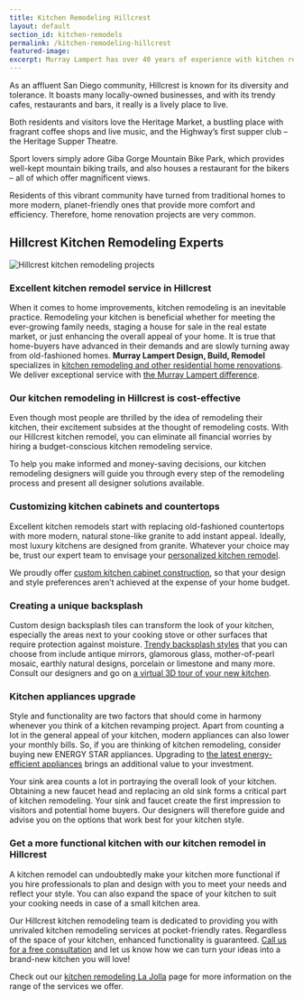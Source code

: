 ```yaml
---
title: Kitchen Remodeling Hillcrest
layout: default
section_id: kitchen-remodels
permalink: /kitchen-remodeling-hillcrest
featured-image:
excerpt: Murray Lampert has over 40 years of experience with kitchen remodeling in Hillcrest, San Diego. Take your Hillcrest kitchen remodel to the next level with us.
---
```


As an affluent San Diego community, Hillcrest is known for its diversity and tolerance. It boasts many locally-owned businesses, and with its trendy cafes, restaurants and bars, it really is a lively place to live.

Both residents and visitors love the Heritage Market, a bustling place with fragrant coffee shops and live music, and the Highway’s first supper club – the Heritage Supper Theatre.

Sport lovers simply adore Giba Gorge Mountain Bike Park, which provides well-kept mountain biking trails, and also houses a restaurant for the bikers – all of which offer magnificent views.

Residents of this vibrant community have turned from traditional homes to more modern, planet-friendly ones that provide more comfort and efficiency. Therefore, home renovation projects are very common.

## Hillcrest Kitchen Remodeling Experts

![Hillcrest kitchen remodeling projects](/uploads/metcalf-kitchen-after.jpg)

### Excellent kitchen remodel service in Hillcrest

When it comes to home improvements, kitchen remodeling is an inevitable practice. Remodeling your kitchen is beneficial whether for meeting the ever-growing family needs, staging a house for sale in the real estate market, or just enhancing the overall appeal of your home. It is true that home-buyers have advanced in their demands and are slowly turning away from old-fashioned homes. <strong>Murray Lampert Design, Build, Remodel </strong>specializes in <a href="http://murraylampert.com/san-diego-home-design-services/">kitchen remodeling and other residential home renovations</a>. We deliver exceptional service with <a href="http://murraylampert.com/murray-lampert-recognized-among-north-americas-best">the Murray Lampert difference</a>.

### Our kitchen remodeling in Hillcrest is cost-effective

Even though most people are thrilled by the idea of remodeling their kitchen, their excitement subsides at the thought of remodeling costs. With our Hillcrest kitchen remodel, you can eliminate all financial worries by hiring a budget-conscious kitchen remodeling service.

To help you make informed and money-saving decisions, our kitchen remodeling designers will guide you through every step of the remodeling process and present all designer solutions available.
<h3>Customizing kitchen cabinets and countertops</h3>
Excellent kitchen remodels start with replacing old-fashioned countertops with more modern, natural stone-like granite to add instant appeal. Ideally, most luxury kitchens are designed from granite. Whatever your choice may be, trust our expert team to envisage your <a href="http://murraylampert.com/san-diego-kitchen-remodeling-services/">personalized kitchen remodel</a>.

We proudly offer <a href="http://murraylampert.com/san-diego-custom-cabinet-construction-services/">custom kitchen cabinet construction</a>, so that your design and style preferences aren’t achieved at the expense of your home budget.
<h3>Creating a unique backsplash</h3>
Custom design backsplash tiles can transform the look of your kitchen, especially the areas next to your cooking stove or other surfaces that require protection against moisture. <a href="http://murraylampert.com/the-homeowners-guide-to-choosing-the-perfect-kitchen-backsplash/">Trendy backsplash styles</a> that you can choose from include antique mirrors, glamorous glass, mother-of-pearl mosaic, earthly natural designs, porcelain or limestone and many more. Consult our designers and go on <a href="http://murraylampert.com/san-diego-kitchen-remodeling-services/">a virtual 3D tour of your new kitchen</a>.
<h3>Kitchen appliances upgrade</h3>
Style and functionality are two factors that should come in harmony whenever you think of a kitchen revamping project. Apart from counting a lot in the general appeal of your kitchen, modern appliances can also lower your monthly bills. So, if you are thinking of kitchen remodeling, consider buying new ENERGY STAR appliances. Upgrading to <a href="http://murraylampert.com/6-high-tech-gadgets-for-your-next-kitchen-remodel/">the latest energy-efficient appliances</a> brings an additional value to your investment.

Your sink area counts a lot in portraying the overall look of your kitchen. Obtaining a new faucet head and replacing an old sink forms a critical part of kitchen remodeling. Your sink and faucet create the first impression to visitors and potential home buyers. Our designers will therefore guide and advise you on the options that work best for your kitchen style.

### Get a more functional kitchen with our kitchen remodel in Hillcrest

A kitchen remodel can undoubtedly make your kitchen more functional if you hire professionals to plan and design with you to meet your needs and reflect your style. You can also expand the space of your kitchen to suit your cooking needs in case of a small kitchen area.

Our Hillcrest kitchen remodeling team is dedicated to providing you with unrivaled kitchen remodeling services at pocket-friendly rates. Regardless of the space of your kitchen, enhanced functionality is guaranteed. <a href="http://murraylampert.com/contact/">Call us for a free consultation</a> and let us know how we can turn your ideas into a brand-new kitchen you will love!

Check out our <a href="http://murraylampert.com/kitchen-remodeling-la-jolla">kitchen remodeling La Jolla</a> page for more information on the range of the services we offer.
